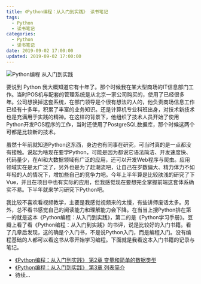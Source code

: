 ```yaml
---
title: 《Python编程：从入门到实践》 读书笔记
tags:
  - Python
  - 读书笔记
categories:
  - Python
  - 读书笔记
date: 2019-09-02 17:00:00
updated: 2019-09-02 17:00:00
---
```


![Python编程 从入门到实践](https://gss3.bdstatic.com/-Po3dSag_xI4khGkpoWK1HF6hhy/baike/c0%3Dbaike80%2C5%2C5%2C80%2C26/sign=5baa72020b3b5bb5aada28ac57babe5c/c83d70cf3bc79f3d8b429799b2a1cd11738b29f3.jpg)


要说到 Python 我大概知道它有十年了。那个时候我在某大型商场的IT信息部门工作。当时POS机与配套的管理系统是从北京一家公司购买的，使用了已经很多年。公司想换掉这套系统，在部门领导是个很有想法的人的，他负责商场信息工作已经有十多年，积累了丰富的业务知识。还是计算机专业科班出身，对技术新技术也是充满用于实践的精神。在这样的背景下，他组织了技术人员开始了使用Python开发POS程序的工作，当时还使用了PostgreSQL数据库，那个时候这两个可都是比较新的技术。

<!-- more -->

虽然十年前就知道Python这东西，身边也有同事在研究，可当时真的是一点都没有接触。说起为啥现在要学Python，可能是因为都说它语法简洁、开发速度快、代码量少，在AI和大数据领域有广泛的应用，还可以开发Web程序与爬虫。应用领域实在是太广泛了，另外也是为了赶潮流吧，让自己在岁数偏大、精力体力不如年轻的人的情况下，增加些自己的竞争力吧。今年上半年算是比较肤浅的研究了下Vue，并且在项目中也有实际的应用，但我感觉现在要想完全掌握前端这套体系确实不易。下半年就来学习研究下Python吧。

我比较不喜欢看视频教学，主要是我感觉视频来的太慢，有些讲师废话太多。另外，总不看书感觉自己的阅读能力和理解能力会下降。在当当上搜Python排在第一的就是这本《Python编程：从入门到实践》，第二的是《Python学习手册》。豆瓣上看了看《Python编程：从入门到实践》的书评，说是比较好的入门书籍。看了几章后发现，这的确是个入门书，不是说Python入门，而是编程入门。没有编程基础的人都可以看这书从零开始学习编程。下面就是我看这本入门书籍的记录与笔记。 

- [《Python编程：从入门到实践》 第2章 变量和简单的数据类型](Python编程-从入门到实践-读书笔记0.html)
- [《Python编程：从入门到实践》 第3章 列表简介](Python编程-从入门到实践-读书笔记1.html)
- 待续...



